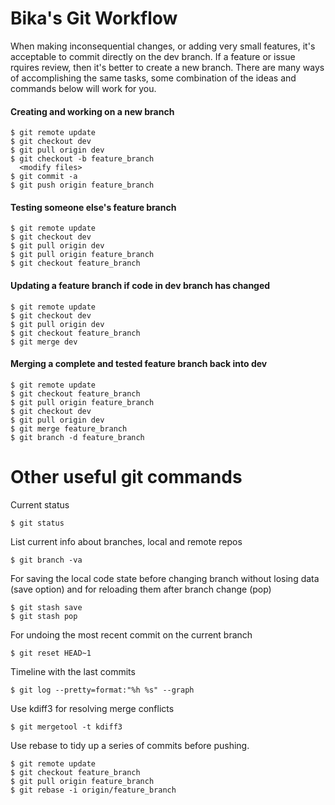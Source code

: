 Bika's Git Workflow
===================

When making inconsequential changes, or adding very small features, it's
acceptable to commit directly on the dev branch. If a feature or issue
rquires review, then it's better to create a new branch. There are many ways
of accomplishing the same tasks, some combination of the ideas and commands
below will work for you.

#### Creating and working on a new branch

    $ git remote update
    $ git checkout dev
    $ git pull origin dev
    $ git checkout -b feature_branch
      <modify files>
    $ git commit -a
    $ git push origin feature_branch

#### Testing someone else's feature branch

    $ git remote update
    $ git checkout dev
    $ git pull origin dev
    $ git pull origin feature_branch
    $ git checkout feature_branch

#### Updating a feature branch if code in dev branch has changed

    $ git remote update
    $ git checkout dev
    $ git pull origin dev
    $ git checkout feature_branch
    $ git merge dev

#### Merging a complete and tested feature branch back into dev

    $ git remote update
    $ git checkout feature_branch
    $ git pull origin feature_branch
    $ git checkout dev
    $ git pull origin dev
    $ git merge feature_branch
    $ git branch -d feature_branch

Other useful git commands
=========================

Current status

    $ git status

List current info about branches, local and remote repos

    $ git branch -va

For saving the local code state before changing branch without losing
data (save option) and for reloading them after branch change (pop)

    $ git stash save
    $ git stash pop

For undoing the most recent commit on the current branch

    $ git reset HEAD~1

Timeline with the last commits

    $ git log --pretty=format:"%h %s" --graph

Use kdiff3 for resolving merge conflicts

    $ git mergetool -t kdiff3

Use rebase to tidy up a series of commits before pushing.

    $ git remote update
    $ git checkout feature_branch
    $ git pull origin feature_branch
    $ git rebase -i origin/feature_branch

